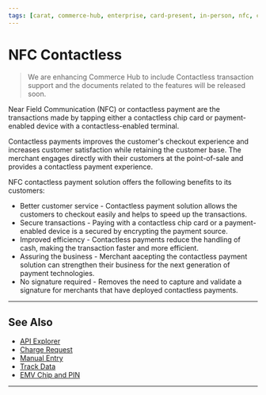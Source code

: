 ```yaml
---
tags: [carat, commerce-hub, enterprise, card-present, in-person, nfc, contactless]
---
```


# NFC Contactless

<!-- theme: danger -->
> We are enhancing Commerce Hub to include Contactless transaction support and the documents related to the features will be released soon.

Near Field Communication (NFC) or contactless payment are the transactions made by tapping either a contactless chip card or payment-enabled device with a contactless-enabled terminal.

Contactless payments improves the customer's checkout experience and increases customer satisfaction while retaining the customer base. The merchant engages directly with their customers at the point-of-sale and provides a contactless payment experience.

NFC contactless payment solution offers the following benefits to its customers:

- Better customer service - Contactless payment solution allows the customers to checkout easily and helps to speed up the transactions.
- Secure transactions - Paying with a contactless chip card or a payment-enabled device is a secured by encrypting the payment source.
- Improved efficiency - Contactless payments reduce the handling of cash, making the transaction faster and more efficient.
- Assuring the business - Merchant aacepting the contactless payment solution can strengthen their business for the next generation of payment technologies.
- No signature required - Removes the need to capture and validate a signature for merchants that have deployed contactless payments.

---

## See Also

- [API Explorer](../api/?type=post&path=/payments/v1/charges)
- [Charge Request](?path=docs/Resources/API-Documents/Payments/Charges.md)
- [Manual Entry](?path=docs/In-Person/Encrypted-Payments/Manual.md)
- [Track Data](?path=docs/In-Person/Encrypted-Payments/Track.md)
- [EMV Chip and PIN](?path=docs/In-Person/Encrypted-Payments/EMV.md)

---
